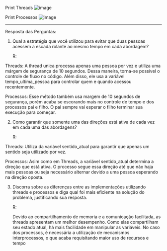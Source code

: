 Print Threads
![image](https://github.com/luiz-pulga/laboratorio-so/assets/162224053/15a6f57d-19a9-4d7f-8bdf-7241f7cbf0b3)

Print Processos
![image](https://github.com/luiz-pulga/laboratorio-so/assets/162224053/82abe861-9593-4cb2-be6b-b15f8f043cef)

---------------------------------------------------------------------------------------------------------------------------------------------------------------------------------------------------------------------------

  Resposta das Perguntas:

1. Qual a estratégia que você utilizou para evitar que duas pessoas acessem a escada rolante ao mesmo tempo em cada abordagem?

    R:

Threads: A thread unica processa apenas uma pessoa por vez e utiliza uma márgem de segurança de 10 segundos. Dessa maneira, torna-se possível o controle de fluxo no código. Além disso, ele usa a variável tempo_ultima_pessoa para controlar quem e quando acessou recentemente.

Processos: Esse método também usa margem de 10 segundos de segurança, porém acaba se escorando mais no controle de tempo e dos processos pai e filho. O pai sempre vai esperar o filho terminar sua execução para começar.

2. Como garantir que somente uma das direções está ativa de cada vez em cada uma das abordagens?

    R:

Threads: Utiliza da variável sentido_atual para garantir que apenas um sentido seja utilizado por vez.

Processos: Asim como em Threads, a variável sentido_atual determina a direção que está ativa. O processo segue essa direção até que não haja mais pessoas ou seja necessário alternar devido a uma pessoa esperando na direção oposta.

3. Discorra sobre as diferenças entre as implementações utilizando threads e processos e diga qual foi mais eficiente na solução do problema, justificando sua resposta.

    R:

   Devido ao compartilhamento de memoria e a comunicação facilitada, as threads apresentam um melhor desempenho. Como elas compartilham seu estado atual, há mais facilidade em manipular as variáveis. No caso dos processos, é necessária a utilização de mecanismos interprocessos, o que acaba requisitando maior uso de recursos e tempo
